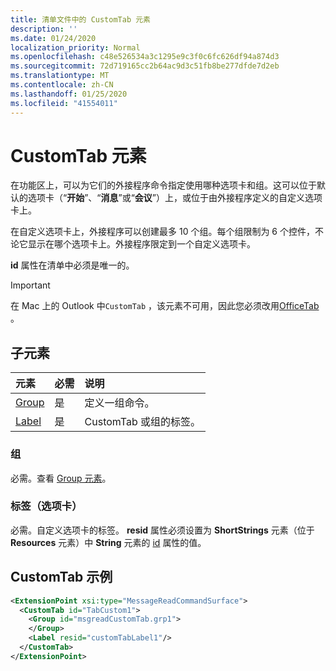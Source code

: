 ```yaml
---
title: 清单文件中的 CustomTab 元素
description: ''
ms.date: 01/24/2020
localization_priority: Normal
ms.openlocfilehash: c48e526534a3c1295e9c3f0c6fc626df94a874d3
ms.sourcegitcommit: 72d719165cc2b64ac9d3c51fb8be277dfde7d2eb
ms.translationtype: MT
ms.contentlocale: zh-CN
ms.lasthandoff: 01/25/2020
ms.locfileid: "41554011"
---
```

# <a name="customtab-element"></a>CustomTab 元素

在功能区上，可以为它们的外接程序命令指定使用哪种选项卡和组。这可以位于默认的选项卡（“**开始**”、“**消息**”或“**会议**”）上，或位于由外接程序定义的自定义选项卡上。

在自定义选项卡上，外接程序可以创建最多 10 个组。每个组限制为 6 个控件，不论它显示在哪个选项卡上。外接程序限定到一个自定义选项卡。

**id** 属性在清单中必须是唯一的。

> [!IMPORTANT]
> 在 Mac 上的 Outlook 中`CustomTab` ，该元素不可用，因此您必须改用[OfficeTab](officetab.md) 。

## <a name="child-elements"></a>子元素

|  元素 |  必需  |  说明  |
|:-----|:-----|:-----|
|  [Group](group.md)      | 是 |  定义一组命令。  |
|  [Label](#label-tab)      | 是 |  CustomTab 或组的标签。  |

### <a name="group"></a>组

必需。查看 [Group 元素](group.md)。

### <a name="label-tab"></a>标签（选项卡）

必需。自定义选项卡的标签。 **resid** 属性必须设置为 **ShortStrings** 元素（位于 **Resources** 元素）中 **String** 元素的 [id](resources.md) 属性的值。


## <a name="customtab-example"></a>CustomTab 示例

```xml
<ExtensionPoint xsi:type="MessageReadCommandSurface">
  <CustomTab id="TabCustom1">
    <Group id="msgreadCustomTab.grp1">
    </Group>
    <Label resid="customTabLabel1"/>
  </CustomTab>
</ExtensionPoint>
```
